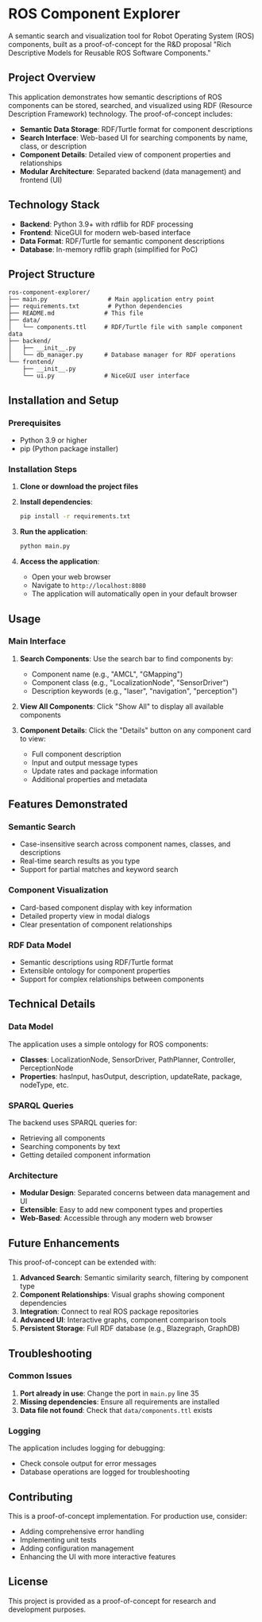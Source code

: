 # ROS Component Explorer 

A semantic search and visualization tool for Robot Operating System (ROS) components, built as a proof-of-concept for the R&D proposal "Rich Descriptive Models for Reusable ROS Software Components."

## Project Overview

This application demonstrates how semantic descriptions of ROS components can be stored, searched, and visualized using RDF (Resource Description Framework) technology. The proof-of-concept includes:

- **Semantic Data Storage**: RDF/Turtle format for component descriptions
- **Search Interface**: Web-based UI for searching components by name, class, or description
- **Component Details**: Detailed view of component properties and relationships
- **Modular Architecture**: Separated backend (data management) and frontend (UI)

## Technology Stack

- **Backend**: Python 3.9+ with rdflib for RDF processing
- **Frontend**: NiceGUI for modern web-based interface
- **Data Format**: RDF/Turtle for semantic component descriptions
- **Database**: In-memory rdflib graph (simplified for PoC)

## Project Structure

```
ros-component-explorer/
├── main.py                 # Main application entry point
├── requirements.txt        # Python dependencies
├── README.md              # This file
├── data/
│   └── components.ttl     # RDF/Turtle file with sample component data
├── backend/
│   ├── __init__.py
│   └── db_manager.py      # Database manager for RDF operations
└── frontend/
    ├── __init__.py
    └── ui.py              # NiceGUI user interface
```

## Installation and Setup

### Prerequisites

- Python 3.9 or higher
- pip (Python package installer)

### Installation Steps

1. **Clone or download the project files**

2. **Install dependencies**:
   ```bash
   pip install -r requirements.txt
   ```

3. **Run the application**:
   ```bash
   python main.py
   ```

4. **Access the application**:
   - Open your web browser
   - Navigate to `http://localhost:8080`
   - The application will automatically open in your default browser

## Usage

### Main Interface

1. **Search Components**: Use the search bar to find components by:
   - Component name (e.g., "AMCL", "GMapping")
   - Component class (e.g., "LocalizationNode", "SensorDriver")
   - Description keywords (e.g., "laser", "navigation", "perception")

2. **View All Components**: Click "Show All" to display all available components

3. **Component Details**: Click the "Details" button on any component card to view:
   - Full component description
   - Input and output message types
   - Update rates and package information
   - Additional properties and metadata


## Features Demonstrated

### Semantic Search
- Case-insensitive search across component names, classes, and descriptions
- Real-time search results as you type
- Support for partial matches and keyword search

### Component Visualization
- Card-based component display with key information
- Detailed property view in modal dialogs
- Clear presentation of component relationships

### RDF Data Model
- Semantic descriptions using RDF/Turtle format
- Extensible ontology for component properties
- Support for complex relationships between components

## Technical Details

### Data Model

The application uses a simple ontology for ROS components:

- **Classes**: LocalizationNode, SensorDriver, PathPlanner, Controller, PerceptionNode
- **Properties**: hasInput, hasOutput, description, updateRate, package, nodeType, etc.

### SPARQL Queries

The backend uses SPARQL queries for:
- Retrieving all components
- Searching components by text
- Getting detailed component information

### Architecture

- **Modular Design**: Separated concerns between data management and UI
- **Extensible**: Easy to add new component types and properties
- **Web-Based**: Accessible through any modern web browser

## Future Enhancements

This proof-of-concept can be extended with:

1. **Advanced Search**: Semantic similarity search, filtering by component type
2. **Component Relationships**: Visual graphs showing component dependencies
3. **Integration**: Connect to real ROS package repositories
4. **Advanced UI**: Interactive graphs, component comparison tools
5. **Persistent Storage**: Full RDF database (e.g., Blazegraph, GraphDB)

## Troubleshooting

### Common Issues

1. **Port already in use**: Change the port in `main.py` line 35
2. **Missing dependencies**: Ensure all requirements are installed
3. **Data file not found**: Check that `data/components.ttl` exists

### Logging

The application includes logging for debugging:
- Check console output for error messages
- Database operations are logged for troubleshooting

## Contributing

This is a proof-of-concept implementation. For production use, consider:

- Adding comprehensive error handling
- Implementing unit tests
- Adding configuration management
- Enhancing the UI with more interactive features

## License

This project is provided as a proof-of-concept for research and development purposes. 
